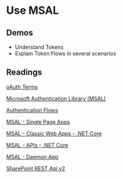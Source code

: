 # Use MSAL

## Demos

-   Understand Tokens
-   Explain Token Flows in several scenarios

## Readings

[oAuth Terms](https://www.soapui.org/docs/oauth2/oauth2-overview/)

[Microsoft Authentication Library (MSAL)](https://docs.microsoft.com/en-us/azure/active-directory/develop/msal-overview)

[Authentication Flows](https://docs.microsoft.com/en-us/azure/active-directory/develop/msal-authentication-flows)

[MSAL - Single Page Apps](https://docs.microsoft.com/en-us/azure/active-directory/develop/scenario-spa-overview)

[MSAL - Classic Web Apps - .NET Core](https://docs.microsoft.com/en-us/azure/active-directory/develop/scenario-web-app-sign-user-overview?tabs=aspnetcore)

[MSAL - APIs - .NET Core](https://docs.microsoft.com/en-us/azure/active-directory/develop/scenario-web-app-sign-user-overview?tabs=aspnetcore)

[MSAL - Daemon App](https://docs.microsoft.com/en-us/azure/active-directory/develop/scenario-daemon-overview)

[SharePoint REST Api v2](https://docs.microsoft.com/en-us/sharepoint/dev/apis/sharepoint-rest-graph)

